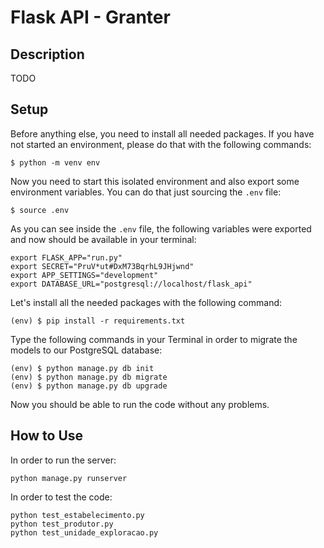 # Flask API - Granter

## Description

TODO

## Setup

Before anything else, you need to install all needed packages. If you have not started an environment, please do that with the following commands:

```
$ python -m venv env
```

Now you need to start this isolated environment and also export some environment variables. You can do that just sourcing the `.env` file:

```
$ source .env
```

As you can see inside the `.env` file, the following variables were exported and now should be available in your terminal:

```
export FLASK_APP="run.py"
export SECRET="PruV*ut#DxM73BqrhL9JHjwnd"
export APP_SETTINGS="development"
export DATABASE_URL="postgresql://localhost/flask_api"
```

Let's install all the needed packages with the following command:

```
(env) $ pip install -r requirements.txt
```

Type the following commands in your Terminal in order to migrate the models to our PostgreSQL database:

```
(env) $ python manage.py db init
(env) $ python manage.py db migrate
(env) $ python manage.py db upgrade
```

Now you should be able to run the code without any problems.

## How to Use

In order to run the server:

```
python manage.py runserver
```

In order to test the code:
```
python test_estabelecimento.py
python test_produtor.py
python test_unidade_exploracao.py
```
